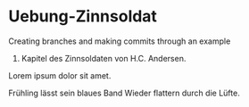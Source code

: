 # Uebung-Zinnsoldat
Creating branches and making commits through an example

1. Kapitel des Zinnsoldaten von H.C. Andersen.

Lorem ipsum dolor sit amet.

Frühling lässt sein blaues Band
Wieder flattern durch die Lüfte.
